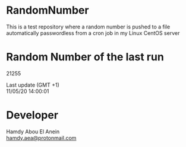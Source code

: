 # RandomNumber    
This is a test repository where a random number is pushed to a file automatically passwordless from a cron job in my Linux CentOS server    
# Random Number of the last run   
21255
      
Last update (GMT +1)    
11/05/20 14:00:01
# Developer    
Hamdy Abou El Anein   
hamdy.aea@protonmail.com
